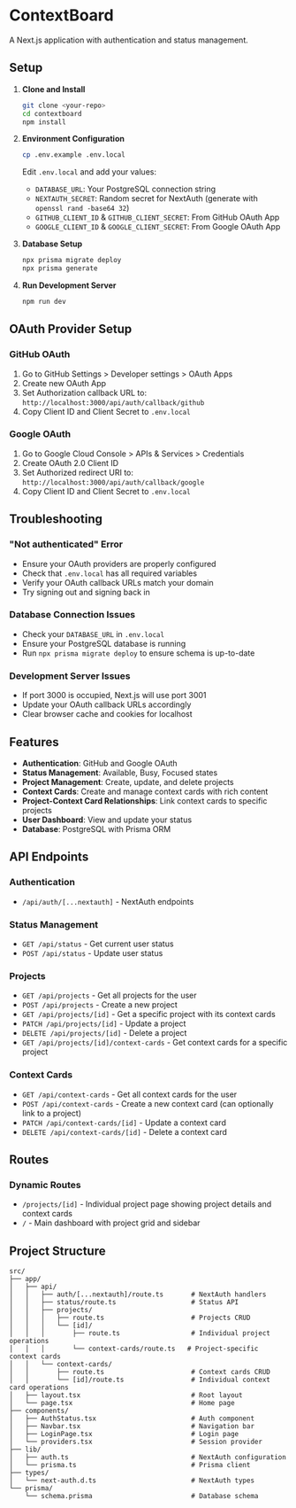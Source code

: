# ContextBoard

A Next.js application with authentication and status management.

## Setup

1. **Clone and Install**
   ```bash
   git clone <your-repo>
   cd contextboard
   npm install
   ```

2. **Environment Configuration**
   ```bash
   cp .env.example .env.local
   ```
   
   Edit `.env.local` and add your values:
   - `DATABASE_URL`: Your PostgreSQL connection string
   - `NEXTAUTH_SECRET`: Random secret for NextAuth (generate with `openssl rand -base64 32`)
   - `GITHUB_CLIENT_ID` & `GITHUB_CLIENT_SECRET`: From GitHub OAuth App
   - `GOOGLE_CLIENT_ID` & `GOOGLE_CLIENT_SECRET`: From Google OAuth App

3. **Database Setup**
   ```bash
   npx prisma migrate deploy
   npx prisma generate
   ```

4. **Run Development Server**
   ```bash
   npm run dev
   ```

## OAuth Provider Setup

### GitHub OAuth
1. Go to GitHub Settings > Developer settings > OAuth Apps
2. Create new OAuth App
3. Set Authorization callback URL to: `http://localhost:3000/api/auth/callback/github`
4. Copy Client ID and Client Secret to `.env.local`

### Google OAuth
1. Go to Google Cloud Console > APIs & Services > Credentials
2. Create OAuth 2.0 Client ID
3. Set Authorized redirect URI to: `http://localhost:3000/api/auth/callback/google`
4. Copy Client ID and Client Secret to `.env.local`

## Troubleshooting

### "Not authenticated" Error
- Ensure your OAuth providers are properly configured
- Check that `.env.local` has all required variables
- Verify your OAuth callback URLs match your domain
- Try signing out and signing back in

### Database Connection Issues
- Check your `DATABASE_URL` in `.env.local`
- Ensure your PostgreSQL database is running
- Run `npx prisma migrate deploy` to ensure schema is up-to-date

### Development Server Issues
- If port 3000 is occupied, Next.js will use port 3001
- Update your OAuth callback URLs accordingly
- Clear browser cache and cookies for localhost

## Features

- **Authentication**: GitHub and Google OAuth
- **Status Management**: Available, Busy, Focused states
- **Project Management**: Create, update, and delete projects
- **Context Cards**: Create and manage context cards with rich content
- **Project-Context Card Relationships**: Link context cards to specific projects
- **User Dashboard**: View and update your status
- **Database**: PostgreSQL with Prisma ORM

## API Endpoints

### Authentication
- `/api/auth/[...nextauth]` - NextAuth endpoints

### Status Management
- `GET /api/status` - Get current user status
- `POST /api/status` - Update user status

### Projects
- `GET /api/projects` - Get all projects for the user
- `POST /api/projects` - Create a new project
- `GET /api/projects/[id]` - Get a specific project with its context cards
- `PATCH /api/projects/[id]` - Update a project
- `DELETE /api/projects/[id]` - Delete a project
- `GET /api/projects/[id]/context-cards` - Get context cards for a specific project

### Context Cards
- `GET /api/context-cards` - Get all context cards for the user
- `POST /api/context-cards` - Create a new context card (can optionally link to a project)
- `PATCH /api/context-cards/[id]` - Update a context card
- `DELETE /api/context-cards/[id]` - Delete a context card

## Routes

### Dynamic Routes
- `/projects/[id]` - Individual project page showing project details and context cards
- `/` - Main dashboard with project grid and sidebar

## Project Structure

```
src/
├── app/
│   ├── api/
│   │   ├── auth/[...nextauth]/route.ts       # NextAuth handlers
│   │   ├── status/route.ts                   # Status API
│   │   ├── projects/
│   │   │   ├── route.ts                      # Projects CRUD
│   │   │   └── [id]/
│   │   │       ├── route.ts                  # Individual project operations
│   │   │       └── context-cards/route.ts   # Project-specific context cards
│   │   └── context-cards/
│   │       ├── route.ts                      # Context cards CRUD
│   │       └── [id]/route.ts                 # Individual context card operations
│   ├── layout.tsx                            # Root layout
│   └── page.tsx                              # Home page
├── components/
│   ├── AuthStatus.tsx                        # Auth component
│   ├── Navbar.tsx                            # Navigation bar
│   ├── LoginPage.tsx                         # Login page
│   └── providers.tsx                         # Session provider
├── lib/
│   ├── auth.ts                               # NextAuth configuration
│   └── prisma.ts                             # Prisma client
├── types/
│   └── next-auth.d.ts                        # NextAuth types
└── prisma/
    └── schema.prisma                         # Database schema
```
